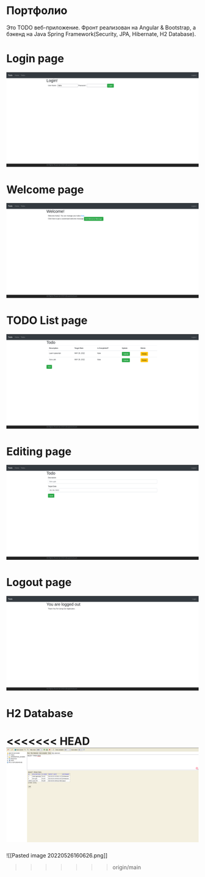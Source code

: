 # Портфолио
Это TODO веб-приложение. Фронт реализован на Angular & Bootstrap, а бэкенд на Java Spring Framework(Security, JPA, Hibernate, H2 Database).

# Login page
![alt text](https://github.com/caputm0rtuum/portfolio__/blob/main/Pasted_image_20220526155717.png?raw=true)

# Welcome page

![alt text](https://github.com/caputm0rtuum/portfolio__/blob/main/Pasted_image_20220526155854.png?raw=true)

# TODO List page
![alt text](https://github.com/caputm0rtuum/portfolio__/blob/main/Pasted_image_20220526155958.png?raw=true)

# Editing page
![alt text](https://github.com/caputm0rtuum/portfolio__/blob/main/Pasted_image_20220526155947.png?raw=true)

# Logout page
![alt text](https://github.com/caputm0rtuum/portfolio__/blob/main/Pasted_image_20220526160007.png?raw=true)


# H2 Database
<<<<<<< HEAD
![alt text](https://github.com/caputm0rtuum/portfolio__/blob/main/Pasted_image_20220526160626.png?raw=true)
=======
![[Pasted image 20220526160626.png]]
>>>>>>> origin/main
